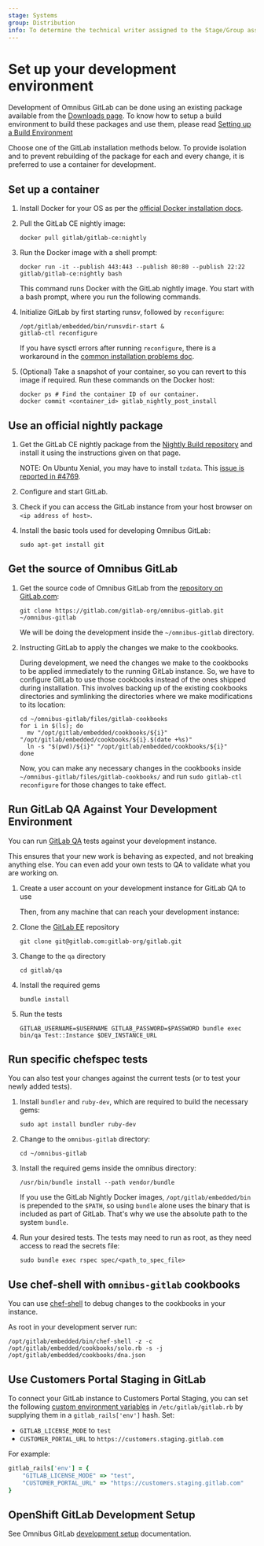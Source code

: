 ```yaml
---
stage: Systems
group: Distribution
info: To determine the technical writer assigned to the Stage/Group associated with this page, see https://about.gitlab.com/handbook/product/ux/technical-writing/#assignments
---
```


# Set up your development environment

Development of Omnibus GitLab can be done using an existing package available
from the [Downloads page](https://about.gitlab.com/install/). To know how to setup
a build environment to build these packages and use them, please read
[Setting up a Build Environment](../build/build_package.md#preparing-a-build-environment)

Choose one of the GitLab installation methods below. To provide isolation and
to prevent rebuilding of the package for each and every change, it is preferred
to use a container for development.

## Set up a container

1. Install Docker for your OS as per the [official Docker installation docs](https://docs.docker.com/install/).

1. Pull the GitLab CE nightly image:

   ```shell
   docker pull gitlab/gitlab-ce:nightly
   ```

1. Run the Docker image with a shell prompt:

   ```shell
   docker run -it --publish 443:443 --publish 80:80 --publish 22:22 gitlab/gitlab-ce:nightly bash
   ```

   This command runs Docker with the GitLab nightly image. You start with a
   bash prompt, where you run the following commands.

1. Initialize GitLab by first starting runsv, followed by `reconfigure`:

   ```shell
   /opt/gitlab/embedded/bin/runsvdir-start &
   gitlab-ctl reconfigure
   ```

   If you have sysctl errors after running `reconfigure`, there is a workaround in the
   [common installation problems doc](../troubleshooting.md#failed-to-modify-kernel-parameters-with-sysctl).

1. (Optional) Take a snapshot of your container, so you can revert to this image if required. Run these commands on the Docker host:

   ```shell
   docker ps # Find the container ID of our container.
   docker commit <container_id> gitlab_nightly_post_install
   ```

## Use an official nightly package

1. Get the GitLab CE nightly package from the [Nightly Build repository](https://packages.gitlab.com/gitlab/nightly-builds)
   and install it using the instructions given on that page.

   NOTE:
   On Ubuntu Xenial, you may have to install `tzdata`. This
   [issue is reported in #4769](https://gitlab.com/gitlab-org/omnibus-gitlab/-/issues/4679).

1. Configure and start GitLab.
1. Check if you can access the GitLab instance from your host browser on `<ip address of host>`.
1. Install the basic tools used for developing Omnibus GitLab:

   ```shell
   sudo apt-get install git
   ```

## Get the source of Omnibus GitLab

1. Get the source code of Omnibus GitLab from the [repository on GitLab.com](https://gitlab.com/gitlab-org/omnibus-gitlab):

   ```shell
   git clone https://gitlab.com/gitlab-org/omnibus-gitlab.git ~/omnibus-gitlab
   ```

   We will be doing the development inside the `~/omnibus-gitlab` directory.

1. Instructing GitLab to apply the changes we make to the cookbooks.

   During development, we need the changes we make to the cookbooks to be
   applied immediately to the running GitLab instance. So, we have to configure
   GitLab to use those cookbooks instead of the ones shipped during
   installation. This involves backing up of the existing cookbooks directories
   and symlinking the directories where we make modifications to its location:

   ```shell
   cd ~/omnibus-gitlab/files/gitlab-cookbooks
   for i in $(ls); do
     mv "/opt/gitlab/embedded/cookbooks/${i}" "/opt/gitlab/embedded/cookbooks/${i}.$(date +%s)"
     ln -s "$(pwd)/${i}" "/opt/gitlab/embedded/cookbooks/${i}"
   done
   ```

   Now, you can make any necessary changes in the cookbooks inside `~/omnibus-gitlab/files/gitlab-cookbooks/`
   and run `sudo gitlab-ctl reconfigure` for those changes to take effect.

## Run GitLab QA Against Your Development Environment

You can run [GitLab QA](https://gitlab.com/gitlab-org/gitlab-qa) tests against your development instance.

This ensures that your new work is behaving as expected, and not breaking anything else. You can even add your own tests to QA to validate what you are working on.

1. Create a user account on your development instance for GitLab QA to use

   Then, from any machine that can reach your development instance:

1. Clone the [GitLab EE](https://gitlab.com/gitlab-org/gitlab) repository

   ```shell
   git clone git@gitlab.com:gitlab-org/gitlab.git
   ```

1. Change to the `qa` directory

   ```shell
   cd gitlab/qa
   ```

1. Install the required gems

   ```shell
   bundle install
   ```

1. Run the tests

   ```shell
   GITLAB_USERNAME=$USERNAME GITLAB_PASSWORD=$PASSWORD bundle exec bin/qa Test::Instance $DEV_INSTANCE_URL
   ```

## Run specific chefspec tests

You can also test your changes against the current tests (or to test your newly added tests).

1. Install `bundler` and `ruby-dev`, which are required to build the necessary gems:

   ```shell
   sudo apt install bundler ruby-dev
   ```

1. Change to the `omnibus-gitlab` directory:

   ```shell
   cd ~/omnibus-gitlab
   ```

1. Install the required gems inside the omnibus directory:

   ```shell
   /usr/bin/bundle install --path vendor/bundle
   ```

   If you use the GitLab Nightly Docker images, `/opt/gitlab/embedded/bin` is prepended to the `$PATH`, so using `bundle` alone uses the binary
   that is included as part of GitLab. That's why we use the absolute path to the system `bundle`.

1. Run your desired tests. The tests may need to run as root, as they need access to read the secrets file:

   ```shell
   sudo bundle exec rspec spec/<path_to_spec_file>
   ```

## Use chef-shell with `omnibus-gitlab` cookbooks

You can use [chef-shell](https://docs.chef.io/workstation/chef_shell/) to debug changes to the cookbooks in your instance.

As root in your development server run:

```shell
/opt/gitlab/embedded/bin/chef-shell -z -c /opt/gitlab/embedded/cookbooks/solo.rb -s -j /opt/gitlab/embedded/cookbooks/dna.json
```

## Use Customers Portal Staging in GitLab

To connect your GitLab instance to Customers Portal Staging, you can set the following
[custom environment variables](../settings/environment-variables.md#setting-custom-environment-variables)
in `/etc/gitlab/gitlab.rb` by supplying them in a `gitlab_rails['env']` hash. Set:

- `GITLAB_LICENSE_MODE` to `test`
- `CUSTOMER_PORTAL_URL` to `https://customers.staging.gitlab.com`

For example:

```ruby
gitlab_rails['env'] = {
    "GITLAB_LICENSE_MODE" => "test",
    "CUSTOMER_PORTAL_URL" => "https://customers.staging.gitlab.com"
}
```

## OpenShift GitLab Development Setup

See Omnibus GitLab [development setup](openshift/index.md) documentation.
